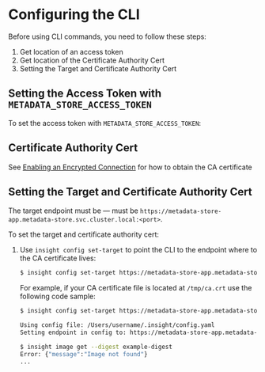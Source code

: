 # Configuring the CLI

Before using CLI commands, you need to follow these steps:

1. Get location of an access token
1. Get location of the Certificate Authority Cert
1. Setting the Target and Certificate Authority Cert

## Setting the Access Token with `METADATA_STORE_ACCESS_TOKEN`

To set the access token with `METADATA_STORE_ACCESS_TOKEN`:

## Certificate Authority Cert

See [Enabling an Encrypted Connection](enable_encrypted_connection) for how to obtain the CA certificate

## Setting the Target and Certificate Authority Cert

The target endpoint must be  — must be `https://metadata-store-app.metadata-store.svc.cluster.local:<port>`.

To set the target and certificate authority cert: 

1. Use `insight config set-target` to point the CLI to the endpoint where to the CA certificate lives:

    ```sh
    $ insight config set-target https://metadata-store-app.metadata-store.svc.cluster.local:8443 [--ca-cert <path to CA certificate file>]
    ```

    For example, if your CA certificate file is located at `/tmp/ca.crt` use the following code sample:

    ```sh
    $ insight config set-target https://metadata-store-app.metadata-store.svc.cluster.local:8443 --ca-cert /tmp/ca.crt

    Using config file: /Users/username/.insight/config.yaml
    Setting endpoint in config to: https://metadata-store-app.metadata-store.svc.cluster.local:8443

    $ insight image get --digest example-digest
    Error: {"message":"Image not found"}
    ...
    ```
